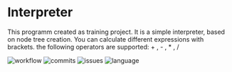 # Interpreter
This programm created as training project.
It is a simple interpreter, based on node tree creation.
You can calculate different expressions with brackets.
the following operators are supported: + , - , * , /

![workflow](https://github.com/mrlis89/Interpreter/actions/workflows/gradle.yml/badge.svg)
![commits](https://img.shields.io/github/commit-activity/m/mrlis89/Interpreter)
![issues](https://img.shields.io/github/issues/mrlis89/Interpreter)
![language](https://img.shields.io/github/languages/top/mrlis89/Interpreter)

